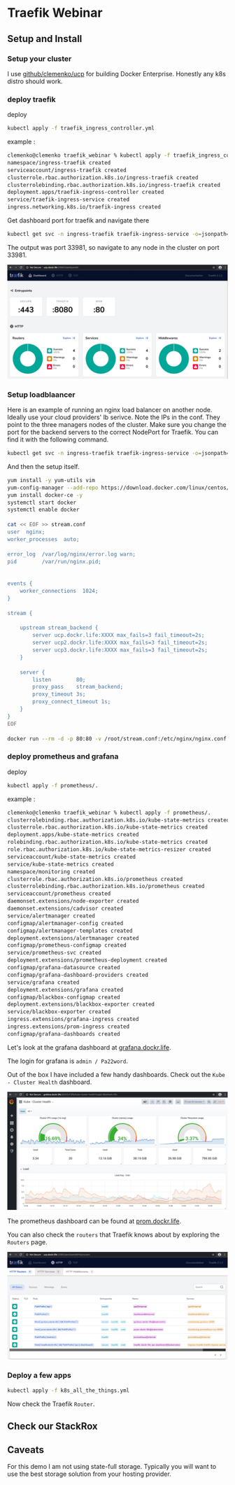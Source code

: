 # Traefik Webinar

## Setup and Install

### Setup your cluster

I use [github/clemenko/ucp](https://github.com/clemenko/ucp) for building Docker Enterprise. Honestly any k8s distro should work.

### deploy traefik

deploy

```bash
kubectl apply -f traefik_ingress_controller.yml
```

example :

```bash
clemenko@clemenko traefik_webinar % kubectl apply -f traefik_ingress_controller.yml
namespace/ingress-traefik created
serviceaccount/ingress-traefik created
clusterrole.rbac.authorization.k8s.io/ingress-traefik created
clusterrolebinding.rbac.authorization.k8s.io/ingress-traefik created
deployment.apps/traefik-ingress-controller created
service/traefik-ingress-service created
ingress.networking.k8s.io/traefik-ingress created
```

Get dashboard port for traefik and navigate there

```bash
kubectl get svc -n ingress-traefik traefik-ingress-service -o=jsonpath='{.spec.ports[?(@.port==8080)].nodePort}'; echo ""
```

The output was port 33981, so navigate to any node in the cluster on port 33981.

![dashboard](imgs/dashboard.jpg)

### Setup loadblaancer

Here is an example of running an nginx load balancer on another node. Ideally use your cloud providers' lb serivce. Note the IPs in the conf. They point to the three managers nodes of the cluster. Make sure you change the port for the backend servers to the correct NodePort for Traefik. You can find it with the following command.

```bash
kubectl get svc -n ingress-traefik traefik-ingress-service -o=jsonpath='{.spec.ports[?(@.port==80)].nodePort}'; echo ""
```

And then the setup itself.

```bash
yum install -y yum-utils vim
yum-config-manager --add-repo https://download.docker.com/linux/centos/docker-ce.repo
yum install docker-ce -y
systemctl start docker
systemctl enable docker

cat << EOF >> stream.conf
user  nginx;
worker_processes  auto;

error_log  /var/log/nginx/error.log warn;
pid        /var/run/nginx.pid;


events {
    worker_connections  1024;
}

stream {

    upstream stream_backend {
        server ucp.dockr.life:XXXX max_fails=3 fail_timeout=2s;
        server ucp2.dockr.life:XXXX max_fails=3 fail_timeout=2s;
        server ucp3.dockr.life:XXXX max_fails=3 fail_timeout=2s;
    }

    server {
        listen        80;
        proxy_pass    stream_backend;
        proxy_timeout 3s;
        proxy_connect_timeout 1s;
    }
}
EOF

docker run --rm -d -p 80:80 -v /root/stream.conf:/etc/nginx/nginx.conf:ro nginx:alpine
```

### deploy prometheus and grafana

deploy

```bash
kubectl apply -f prometheus/.
```

example :

```bash
clemenko@clemenko traefik_webinar % kubectl apply -f prometheus/. 
clusterrolebinding.rbac.authorization.k8s.io/kube-state-metrics created
clusterrole.rbac.authorization.k8s.io/kube-state-metrics created
deployment.apps/kube-state-metrics created
rolebinding.rbac.authorization.k8s.io/kube-state-metrics created
role.rbac.authorization.k8s.io/kube-state-metrics-resizer created
serviceaccount/kube-state-metrics created
service/kube-state-metrics created
namespace/monitoring created
clusterrole.rbac.authorization.k8s.io/prometheus created
clusterrolebinding.rbac.authorization.k8s.io/prometheus created
serviceaccount/prometheus created
daemonset.extensions/node-exporter created
daemonset.extensions/cadvisor created
service/alertmanager created
configmap/alertmanager-config created
configmap/alertmanager-templates created
deployment.extensions/alertmanager created
configmap/prometheus-configmap created
service/prometheus-svc created
deployment.extensions/prometheus-deployment created
configmap/grafana-datasource created
configmap/grafana-dashboard-providers created
service/grafana created
deployment.extensions/grafana created
configmap/blackbox-configmap created
deployment.extensions/blackbox-exporter created
service/blackbox-exporter created
ingress.extensions/grafana-ingress created
ingress.extensions/prom-ingress created
configmap/grafana-dashboards created
```

Let's look at the grafana dashboard at [grafana.dockr.life](grafana.dockr.life).

The login for grafana is `admin / Pa22word`.

Out of the box I have included a few handy dashboards. Check out the `Kube - Cluster Health` dashboard.

![grafana](imgs/grafana.jpg)

The prometheus dashboard can be found at [prom.dockr.life](prom.dockr.life).

You can also check the `routers` that Traefik knows about by exploring the `Routers` page.

![routers](imgs/routers.jpg)

### Deploy a few apps

```bash
kubectl apply -f k8s_all_the_things.yml
```

Now check the Traefik `Router`.

## Check our StackRox

## Caveats

For this demo I am not using state-full storage. Typically you will want to use the best storage solution from your hosting provider.
